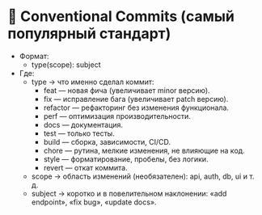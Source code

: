 # 📌 Conventional Commits (самый популярный стандарт)
- Формат:
  - type(scope): subject
- Где:
  - type → что именно сделал коммит:
    - feat — новая фича (увеличивает minor версию).
    - fix — исправление бага (увеличивает patch версию).
    - refactor — рефакторинг без изменения функционала.
    - perf — оптимизация производительности.
    - docs — документация.
    - test — только тесты.
    - build — сборка, зависимости, CI/CD.
    - chore — рутина, мелкие изменения, не влияющие на код.
    - style — форматирование, пробелы, без логики.
    - revert — откат коммита.
  - scope → область изменений (необязателен): api, auth, db, ui и т. д.
  - subject → коротко и в повелительном наклонении: «add endpoint», «fix bug», «update docs».